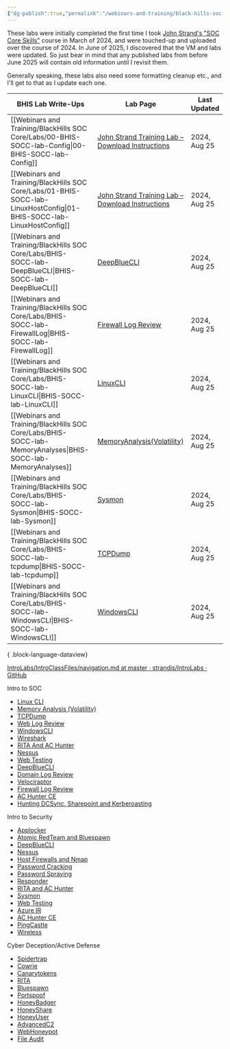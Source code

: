 ```yaml
---
{"dg-publish":true,"permalink":"/webinars-and-training/black-hills-soc-core/labs/000-bhis-lab-directory/","updated":"2025-06-09T11:44:30.492-07:00"}
---
```


These labs were initially completed the first time I took [John Strand's "SOC Core Skills"](https://www.antisyphontraining.com/course/soc-core-skills-with-john-strand/) course in March of 2024, and were touched-up and uploaded over the course of 2024. In June of 2025, I discovered that the VM and labs were updated. So just bear in mind that any published labs from before June 2025 will contain old information until I revisit them.

Generally speaking, these labs also need some formatting cleanup etc., and I'll get to that as I update each one.

| BHIS Lab Write-Ups                                                                                                       | Lab Page                                                                                                                                              | Last Updated |
| ------------------------------------------------------------------------------------------------------------------------ | ----------------------------------------------------------------------------------------------------------------------------------------------------- | ------------ |
| [[Webinars and Training/BlackHills SOC Core/Labs/00-BHIS-SOCC-lab-Config\|00-BHIS-SOCC-lab-Config]]                   | [John Strand Training Lab – Download Instructions](https://www.antisyphontraining.com/john-strand-training-lab-download-instructions/)                | 2024, Aug 25 |
| [[Webinars and Training/BlackHills SOC Core/Labs/01-BHIS-SOCC-lab-LinuxHostConfig\|01-BHIS-SOCC-lab-LinuxHostConfig]] | [John Strand Training Lab – Download Instructions](https://www.antisyphontraining.com/john-strand-training-lab-download-instructions/)                | 2024, Aug 25 |
| [[Webinars and Training/BlackHills SOC Core/Labs/BHIS-SOCC-lab-DeepBlueCLI\|BHIS-SOCC-lab-DeepBlueCLI]]               | [DeepBlueCLI](https://github.com/strandjs/IntroLabs/blob/master/IntroClassFiles/Tools/IntroClass/deepbluecli/DeepBlueCLI.md)                          | 2024, Aug 25 |
| [[Webinars and Training/BlackHills SOC Core/Labs/BHIS-SOCC-lab-FirewallLog\|BHIS-SOCC-lab-FirewallLog]]               | [Firewall Log Review](https://github.com/strandjs/IntroLabs/blob/master/IntroClassFiles/Tools/IntroClass/FirewallLog/FirewallLog.md)                  | 2024, Aug 25 |
| [[Webinars and Training/BlackHills SOC Core/Labs/BHIS-SOCC-lab-LinuxCLI\|BHIS-SOCC-lab-LinuxCLI]]                     | [LinuxCLI](https://github.com/strandjs/IntroLabs/blob/master/IntroClassFiles/Tools/IntroClass/LinuxCLI/LinuxCLI.md)                                   | 2024, Aug 25 |
| [[Webinars and Training/BlackHills SOC Core/Labs/BHIS-SOCC-lab-MemoryAnalyses\|BHIS-SOCC-lab-MemoryAnalyses]]         | [MemoryAnalysis(Volatility)](https://github.com/strandjs/IntroLabs/blob/master/IntroClassFiles/Tools/IntroClass/Memory/MemoryAnalysis(Volatility).md) | 2024, Aug 25 |
| [[Webinars and Training/BlackHills SOC Core/Labs/BHIS-SOCC-lab-Sysmon\|BHIS-SOCC-lab-Sysmon]]                         | [Sysmon](https://github.com/strandjs/IntroLabs/blob/master/IntroClassFiles/Tools/IntroClass/Sysmon/Sysmon.md)                                         | 2024, Aug 25 |
| [[Webinars and Training/BlackHills SOC Core/Labs/BHIS-SOCC-lab-tcpdump\|BHIS-SOCC-lab-tcpdump]]                       | [TCPDump](https://github.com/strandjs/IntroLabs/blob/master/IntroClassFiles/Tools/IntroClass/TCPDump/TCPDump.md)                                      | 2024, Aug 25 |
| [[Webinars and Training/BlackHills SOC Core/Labs/BHIS-SOCC-lab-WindowsCLI\|BHIS-SOCC-lab-WindowsCLI]]                 | [WindowsCLI](https://github.com/strandjs/IntroLabs/blob/master/IntroClassFiles/Tools/IntroClass/WindowsCLI/WindowsCLI.md)                             | 2024, Aug 25 |

{ .block-language-dataview}


[IntroLabs/IntroClassFiles/navigation.md at master · strandjs/IntroLabs · GitHub](https://github.com/strandjs/IntroLabs/blob/master/IntroClassFiles/navigation.md)

Intro to SOC
- [Linux CLI](https://github.com/strandjs/IntroLabs/blob/master/IntroClassFiles/Tools/IntroClass/LinuxCLI/LinuxCLI.md)
- [Memory Analysis (Volatility)](https://github.com/strandjs/IntroLabs/blob/master/IntroClassFiles/Tools/IntroClass/Memory/MemoryAnalysis\(Volatility\).md)
- [TCPDump](https://github.com/strandjs/IntroLabs/blob/master/IntroClassFiles/Tools/IntroClass/TCPDump/TCPDump.md)
- [Web Log Review](https://github.com/strandjs/IntroLabs/blob/master/IntroClassFiles/Tools/IntroClass/WebLogReview/WebLogReview.md)
- [WindowsCLI](https://github.com/strandjs/IntroLabs/blob/master/IntroClassFiles/Tools/IntroClass/WindowsCLI/WindowsCLI.md)
- [Wireshark](https://github.com/strandjs/IntroLabs/blob/master/IntroClassFiles/Tools/IntroClass/Wireshark/Wireshark.md)
- [RITA And AC Hunter](https://github.com/strandjs/IntroLabs/blob/master/IntroClassFiles/Tools/IntroClass/RITA/RITA.md)
- [Nessus](https://github.com/strandjs/IntroLabs/blob/master/IntroClassFiles/Tools/IntroClass/nessus/Nessus.md)
- [Web Testing](https://github.com/strandjs/IntroLabs/blob/master/IntroClassFiles/Tools/IntroClass/WebTesting/WebTesting.md)
- [DeepBlueCLI](https://github.com/strandjs/IntroLabs/blob/master/IntroClassFiles/Tools/IntroClass/deepbluecli/DeepBlueCLI.md)
- [Domain Log Review](https://github.com/strandjs/IntroLabs/blob/master/IntroClassFiles/Tools/IntroClass/DomainLogReview/DomainLogReview.md)
- [Velociraptor](https://github.com/strandjs/IntroLabs/blob/master/IntroClassFiles/Tools/IntroClass/Velociraptor/Velociraptor.md)
- [Firewall Log Review](https://github.com/strandjs/IntroLabs/blob/master/IntroClassFiles/Tools/IntroClass/FirewallLog/FirewallLog.md)
- [AC Hunter CE](https://github.com/strandjs/IntroLabs/blob/master/IntroClassFiles/Tools/IntroClass/ACHCE/ACHunterCE.md)
- [Hunting DCSync, Sharepoint and Kerberoasting](https://github.com/strandjs/IntroLabs/tree/master/IntroClassFiles/Tools/IntroClass/PoisoningtheWellIR-main)

Intro to Security
- [Applocker](https://github.com/strandjs/IntroLabs/blob/master/IntroClassFiles/Tools/IntroClass/AppLocker/AppLocker.md)
- [Atomic RedTeam and Bluespawn](https://github.com/strandjs/IntroLabs/blob/master/IntroClassFiles/Tools/IntroClass/bluespawn/Bluespawn.md)
- [DeepBlueCLI](https://github.com/strandjs/IntroLabs/blob/master/IntroClassFiles/Tools/IntroClass/deepbluecli/DeepBlueCLI.md)
- [Nessus](https://github.com/strandjs/IntroLabs/blob/master/IntroClassFiles/Tools/IntroClass/nessus/Nessus.md)
- [Host Firewalls and Nmap](https://github.com/strandjs/IntroLabs/blob/master/IntroClassFiles/Tools/IntroClass/Nmap/Nmap.md)
- [Password Cracking](https://github.com/strandjs/IntroLabs/blob/master/IntroClassFiles/Tools/IntroClass/PasswordCracking/PasswordCracking.md)
- [Password Spraying](https://github.com/strandjs/IntroLabs/blob/master/IntroClassFiles/Tools/IntroClass/PasswordSpray/PasswordSpray.md)
- [Responder](https://github.com/strandjs/IntroLabs/blob/master/IntroClassFiles/Tools/IntroClass/Responder/Responder.md)
- [RITA and AC Hunter](https://github.com/strandjs/IntroLabs/blob/master/IntroClassFiles/Tools/IntroClass/RITA/RITA.md)
- [Sysmon](https://github.com/strandjs/IntroLabs/blob/master/IntroClassFiles/Tools/IntroClass/Sysmon/Sysmon.md)
- [Web Testing](https://github.com/strandjs/IntroLabs/blob/master/IntroClassFiles/Tools/IntroClass/WebTesting/WebTesting.md)
- [Azure IR](https://github.com/strandjs/IntroLabs/blob/master/IntroClassFiles/Tools/IntroClass/AZURE-MSP-WRITEUP-main/README.md)
- [AC Hunter CE](https://github.com/strandjs/IntroLabs/blob/master/IntroClassFiles/Tools/IntroClass/ACHCE/ACHunterCE.md)
- [PingCastle](https://github.com/strandjs/IntroLabs/blob/master/IntroClassFiles/Tools/IntroClass/PingCastle.md)
- [Wireless](https://github.com/strandjs/IntroLabs/blob/master/IntroClassFiles/Tools/IntroClass/Wireless.md)

Cyber Deception/Active Defense
- [Spidertrap](https://github.com/strandjs/IntroLabs/blob/master/IntroClassFiles/Tools/IntroClass/Spidertrap.md)
- [Cowrie](https://github.com/strandjs/IntroLabs/blob/master/IntroClassFiles/Tools/IntroClass/Cowrie.md)
- [Canarytokens](https://github.com/strandjs/IntroLabs/blob/master/IntroClassFiles/Tools/IntroClass/canarytokens/Canarytokens.md)
- [RITA](https://github.com/strandjs/IntroLabs/blob/master/IntroClassFiles/Tools/IntroClass/RITA/RITA.md)
- [Bluespawn](https://github.com/strandjs/IntroLabs/blob/master/IntroClassFiles/Tools/IntroClass/bluespawn/Bluespawn.md)
- [Portspoof](https://github.com/strandjs/IntroLabs/blob/master/IntroClassFiles/Tools/IntroClass/Portspoof.md)
- [HoneyBadger](https://github.com/strandjs/IntroLabs/blob/master/IntroClassFiles/Tools/IntroClass/HoneyBadger.md)
- [HoneyShare](https://github.com/strandjs/IntroLabs/blob/master/IntroClassFiles/Tools/IntroClass/honeyshare/HoneyShare.md)
- [HoneyUser](https://github.com/strandjs/IntroLabs/blob/master/IntroClassFiles/Tools/IntroClass/honeyuser/honeyuser.md)
- [AdvancedC2](https://github.com/strandjs/IntroLabs/blob/master/IntroClassFiles/Tools/IntroClass/pcap/AdvancedC2PCAPAnalysis.md)
- [WebHoneypot](https://github.com/strandjs/IntroLabs/blob/master/IntroClassFiles/Tools/IntroClass/webhoneypot/webhoneypot.md)
- [File Audit](https://github.com/strandjs/IntroLabs/blob/master/IntroClassFiles/Tools/IntroClass/FileAudit/FileAudit.md)